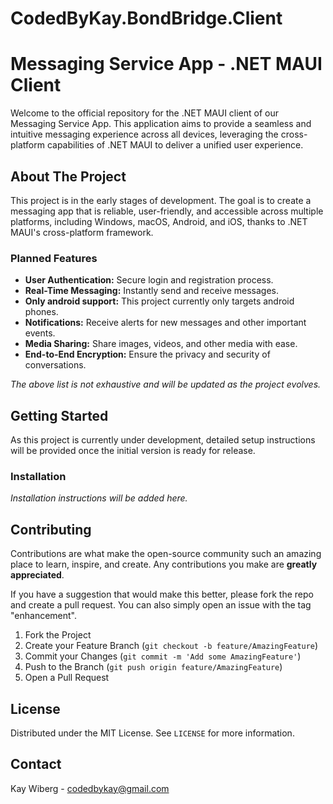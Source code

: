 # CodedByKay.BondBridge.Client

# Messaging Service App - .NET MAUI Client

Welcome to the official repository for the .NET MAUI client of our Messaging Service App. This application aims to provide a seamless and intuitive messaging experience across all devices, leveraging the cross-platform capabilities of .NET MAUI to deliver a unified user experience.

## About The Project

This project is in the early stages of development. The goal is to create a messaging app that is reliable, user-friendly, and accessible across multiple platforms, including Windows, macOS, Android, and iOS, thanks to .NET MAUI's cross-platform framework.


### Planned Features

- **User Authentication:** Secure login and registration process.
- **Real-Time Messaging:** Instantly send and receive messages.
- **Only android support:** This project currently only targets android phones.
- **Notifications:** Receive alerts for new messages and other important events.
- **Media Sharing:** Share images, videos, and other media with ease.
- **End-to-End Encryption:** Ensure the privacy and security of conversations.

_The above list is not exhaustive and will be updated as the project evolves._

## Getting Started

As this project is currently under development, detailed setup instructions will be provided once the initial version is ready for release.

### Installation

_Installation instructions will be added here._

## Contributing

Contributions are what make the open-source community such an amazing place to learn, inspire, and create. Any contributions you make are **greatly appreciated**.

If you have a suggestion that would make this better, please fork the repo and create a pull request. You can also simply open an issue with the tag "enhancement".

1. Fork the Project
2. Create your Feature Branch (`git checkout -b feature/AmazingFeature`)
3. Commit your Changes (`git commit -m 'Add some AmazingFeature'`)
4. Push to the Branch (`git push origin feature/AmazingFeature`)
5. Open a Pull Request

## License

Distributed under the MIT License. See `LICENSE` for more information.

## Contact

Kay Wiberg - [codedbykay@gmail.com](mailto:codedbykay@gmail.com)
